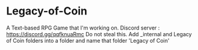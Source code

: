 # Legacy-of-Coin
A Text-based RPG Game that I'm working on.
Discord server : https://discord.gg/qqfknuaRmc
Do not steal this.
Add _internal and Legacy of Coin folders into a folder and name that folder 'Legacy of Coin'
